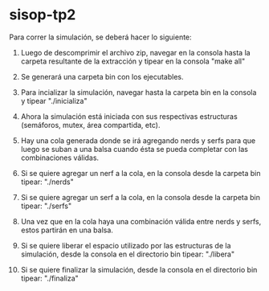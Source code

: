 # sisop-tp2

Para correr la simulación, se deberá hacer lo siguiente:

1. Luego de descomprimir el archivo zip, navegar en la consola hasta la carpeta resultante de la extracción y tipear en la consola 
    "make all"
    
2. Se generará una carpeta bin con los ejecutables.
3. Para incializar la simulación, navegar hasta la carpeta bin en la consola y tipear
    "./inicializa"
    
4. Ahora la simulación está iniciada con sus respectivas estructuras (semáforos, mutex, área compartida, etc).
5. Hay una cola generada donde se irá agregando nerds y serfs para que luego se suban a una balsa cuando ésta se pueda completar con las combinaciones válidas.
6. Si se quiere agregar un nerf a la cola, en la consola desde la carpeta bin tipear:
    "./nerds"
    
7. Si se quiere agregar un serf a la cola, en la consola desde la carpeta bin tipear:
    "./serfs"
    
8. Una vez que en la cola haya una combinación válida entre nerds y serfs, estos partirán en una balsa.
9. Si se quiere liberar el espacio utilizado por las estructuras de la simulación, desde la consola en el directorio bin tipear:
    "./libera"
    
10. Si se quiere finalizar la simulación, desde la consola en el directorio bin tipear:
    "./finaliza"
